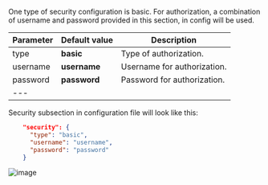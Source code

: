 One type of security configuration is basic. 
For authorization, a combination of username and password provided in this section, in config will be used.


| **Parameter** | **Default value** | **Description**             |
|:--------------|:------------------|-----------------------------|
| type          | **basic**         | Type of authorization.      |
| username      | **username**      | Username for authorization. |
| password      | **password**      | Password for authorization. |
| ---           

Security subsection in configuration file will look like this: 

```json
    "security": {
      "type": "basic",
      "username": "username",
      "password": "password"
    }
```

![image](https://img.thingsboard.io/gateway/mqtt-connector/security-advanced-basic-subsection-1-ce.png)